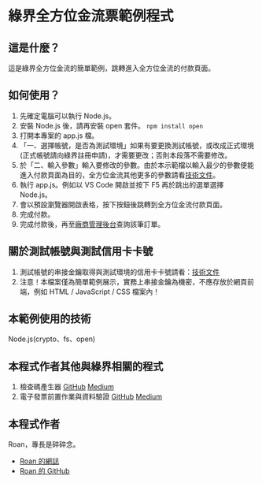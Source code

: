 # 綠界全方位金流票範例程式

## 這是什麼？

這是綠界全方位金流的簡單範例，跳轉進入全方位金流的付款頁面。

## 如何使用？

1. 先確定電腦可以執行 Node.js。
2. 安裝 Node.js 後，請再安裝 open 套件。
   `npm install open`
3. 打開本專案的 app.js 檔。
4. 「一、選擇帳號，是否為測試環境」如果有要更換測試帳號，或改成正式環境(正式帳號請向綠界註冊申請)，才需要更改；否則本段落不需要修改。
5. 於「二、輸入參數」輸入要修改的參數。由於本示範檔以輸入最少的參數便能進入付款頁面為目的，全方位金流其他更多的參數請看[技術文件](https://developers.ecpay.com.tw/?p=2509)。
6. 執行 app.js。例如以 VS Code 開啟並按下 F5 再於跳出的選單選擇 Node.js。
7. 會以預設瀏覽器開啟表格，按下按鈕後跳轉到全方位金流付款頁面。
8. 完成付款。
9. 完成付款後，再至[廠商管理後台](https://vendor-stage.ecpay.com.tw/User/LogOn_Step1)查詢該筆訂單。

## 關於測試帳號與測試信用卡卡號

1. 測試帳號的串接金鑰取得與測試環境的信用卡卡號請看：[技術文件](https://developers.ecpay.com.tw/?p=2856)
2. 注意！本檔案僅為簡單範例展示，實務上串接金鑰為機密，不應存放於網頁前端，例如 HTML / JavaScript / CSS 檔案內！

## 本範例使用的技術

Node.js(crypto、fs、open)

## 本程式作者其他與綠界相關的程式

1. 檢查碼產生器
   [GitHub](https://github.com/evojroan/checkmacvaluegen)
   [Medium](https://medium.com/@roan6903/%E7%B6%A0%E7%95%8C%E7%A7%91%E6%8A%80%E6%AA%A2%E6%9F%A5%E7%A2%BC-checkmacvalue-%E7%94%A2%E7%94%9F%E5%99%A8-2fd732a82877)
2. 電子發票前置作業與資料驗證
   [GitHub](https://github.com/evojroan/ECPAy_EInvoice_Data_Verification)
   [Medium](https://medium.com/@roan6903/ecpay-einvoice-data-verification-cbd212cb6d63)

## 本程式作者

Roan，專長是碎碎念。

- [Roan 的網誌](https://medium.com/@roan6903)
- [Roan 的 GitHub](https://github.com/evojroan)
